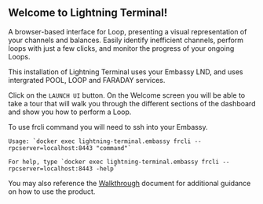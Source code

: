 
## Welcome to Lightning Terminal!

A browser-based interface for Loop, presenting a visual representation of your channels and balances. Easily identify inefficient channels, perform loops with just a few clicks, and monitor the progress of your ongoing Loops.

This installation of Lightning Terminal uses your Embassy LND, and uses intergrated POOL, LOOP and FARADAY services.

Click on the `LAUNCH UI` button. On the Welcome screen you will be able to take a tour that will walk you through the different sections of the dashboard and show you how to perform a Loop.

To use frcli command you will need to ssh into your Embassy. 
```
Usage: `docker exec lightning-terminal.embassy frcli --rpcserver=localhost:8443 "command"`
```

```
For help, type `docker exec lightning-terminal.embassy frcli --rpcserver=localhost:8443 -help`
```
You may also reference the [Walkthrough](https://docs.lightning.engineering/lightning-network-tools/lightning-terminal/get-lit) document for additional guidance on how to use the product.
